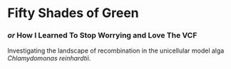 # Fifty Shades of Green

### *or* How I Learned To Stop Worrying and Love The VCF

Investigating the landscape of recombination in the unicellular model alga *Chlamydomonas reinhardtii*.
